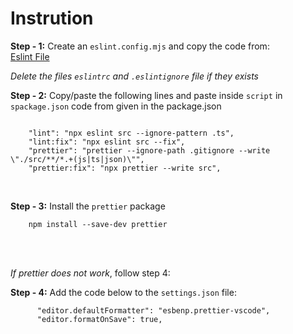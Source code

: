 # **Instrution**

**Step - 1:** Create an `eslint.config.mjs` and copy the code from: 
<br> 
[Eslint File](https://github.com/ShafiaChy/Eslint-Config-Setup/blob/main/eslint.config.mjs)
<br>

*Delete the files `eslintrc` and `.eslintignore` file if they exists*

**Step - 2:** Copy/paste the following lines and paste inside `script` in `spackage.json` code from given in the package.json
```

    "lint": "npx eslint src --ignore-pattern .ts",
    "lint:fix": "npx eslint src --fix",
    "prettier": "prettier --ignore-path .gitignore --write \"./src/**/*.+(js|ts|json)\"",
    "prettier:fix": "npx prettier --write src",

```

<br>

**Step - 3:** Install the `prettier` package

```
    npm install --save-dev prettier
```

<br>

<br>

*If prettier does not work*, follow step 4:

**Step - 4:** Add the code below to the `settings.json` file:

```
      "editor.defaultFormatter": "esbenp.prettier-vscode",
      "editor.formatOnSave": true,
```

<br>